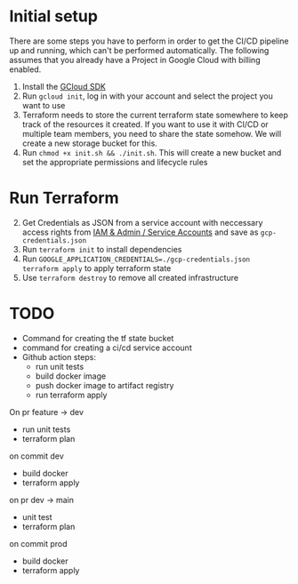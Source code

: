 # Initial setup

There are some steps you have to perform in order to get the CI/CD pipeline up and running, which can't be performed automatically.
The following assumes that you already have a Project in Google Cloud with billing enabled.

1. Install the [GCloud SDK](https://cloud.google.com/sdk/docs/install)
2. Run `gcloud init`, log in with your account and select the project you want to use
3. Terraform needs to store the current terraform state somewhere to keep track of the resources it created. If you want to use it with CI/CD or multiple team members, you need to share the state somehow. We will create a new storage bucket for this.
4. Run `chmod +x init.sh && ./init.sh`. This will create a new bucket and set the appropriate permissions and lifecycle rules

# Run Terraform

2. Get Credentials as JSON from a service account with neccessary access rights from [IAM & Admin / Service Accounts](https://console.cloud.google.com/iam-admin/serviceaccounts) and save as `gcp-credentials.json`
3. Run `terraform init` to install dependencies
4. Run `GOOGLE_APPLICATION_CREDENTIALS=./gcp-credentials.json terraform apply` to apply terraform state
5. Use `terraform destroy` to remove all created infrastructure

# TODO

- Command for creating the tf state bucket
- command for creating a ci/cd service account
- Github action steps:
  - run unit tests
  - build docker image
  - push docker image to artifact registry
  - run terraform apply

On pr feature -> dev

- run unit tests
- terraform plan

on commit dev

- build docker
- terraform apply

on pr dev -> main

- unit test
- terraform plan

on commit prod

- build docker
- terraform apply
